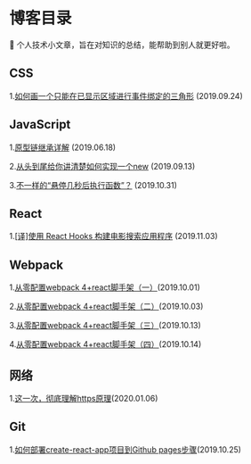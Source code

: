 # 博客目录

:notebook: 个人技术小文章，旨在对知识的总结，能帮助到别人就更好啦。

## CSS
1.[如何画一个只能在已显示区域进行事件绑定的三角形](https://github.com/vortesnail/blog/issues/3) (2019.09.24)

## JavaScript
1.[原型链继承详解](https://github.com/vortesnail/blog/issues/1) (2019.06.18) 

2.[从头到尾给你讲清楚如何实现一个new](https://github.com/vortesnail/blog/issues/2) (2019.09.13)

3.[不一样的“悬停几秒后执行函数”？](https://github.com/vortesnail/blog/issues/9) (2019.10.31)

## React
1.[[译]使用 React Hooks 构建电影搜索应用程序](https://github.com/vortesnail/blog/issues/10) (2019.11.03)

## Webpack
1.[从零配置webpack 4+react脚手架（一）](https://github.com/vortesnail/blog/issues/4)(2019.10.01)

2.[从零配置webpack 4+react脚手架（二）](https://github.com/vortesnail/blog/issues/5)(2019.10.03)

3.[从零配置webpack 4+react脚手架（三）](https://github.com/vortesnail/blog/issues/6)(2019.10.13)

4.[从零配置webpack 4+react脚手架（四）](https://github.com/vortesnail/blog/issues/7)(2019.10.14)

## 网络
1.[这一次，彻底理解https原理](https://github.com/vortesnail/blog/issues/11)(2020.01.06)

## Git
1.[如何部署create-react-app项目到Github pages步骤](https://github.com/vortesnail/blog/issues/8)(2019.10.25)
